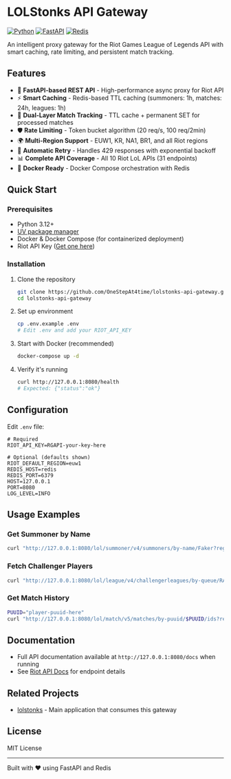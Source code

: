 # LOLStonks API Gateway

[![Python](https://img.shields.io/badge/python-3.12+-blue.svg)](https://www.python.org/downloads/)
[![FastAPI](https://img.shields.io/badge/FastAPI-0.115+-green.svg)](https://fastapi.tiangolo.com/)
[![Redis](https://img.shields.io/badge/Redis-7.x-red.svg)](https://redis.io/)

An intelligent proxy gateway for the Riot Games League of Legends API with smart caching, rate limiting, and persistent match tracking.

## Features

- 🚀 **FastAPI-based REST API** - High-performance async proxy for Riot API
- ⚡ **Smart Caching** - Redis-based TTL caching (summoners: 1h, matches: 24h, leagues: 1h)
- 🎯 **Dual-Layer Match Tracking** - TTL cache + permanent SET for processed matches
- 🛡️ **Rate Limiting** - Token bucket algorithm (20 req/s, 100 req/2min)
- 🌍 **Multi-Region Support** - EUW1, KR, NA1, BR1, and all Riot regions
- 🔄 **Automatic Retry** - Handles 429 responses with exponential backoff
- 📊 **Complete API Coverage** - All 10 Riot LoL APIs (31 endpoints)
- 🐳 **Docker Ready** - Docker Compose orchestration with Redis

## Quick Start

### Prerequisites

- Python 3.12+
- [UV package manager](https://github.com/astral-sh/uv)
- Docker & Docker Compose (for containerized deployment)
- Riot API Key ([Get one here](https://developer.riotgames.com/))

### Installation

1. Clone the repository
   ```bash
   git clone https://github.com/OneStepAt4time/lolstonks-api-gateway.git
   cd lolstonks-api-gateway
   ```

2. Set up environment
   ```bash
   cp .env.example .env
   # Edit .env and add your RIOT_API_KEY
   ```

3. Start with Docker (recommended)
   ```bash
   docker-compose up -d
   ```

4. Verify it's running
   ```bash
   curl http://127.0.0.1:8080/health
   # Expected: {"status":"ok"}
   ```

## Configuration

Edit `.env` file:

```env
# Required
RIOT_API_KEY=RGAPI-your-key-here

# Optional (defaults shown)
RIOT_DEFAULT_REGION=euw1
REDIS_HOST=redis
REDIS_PORT=6379
HOST=127.0.0.1
PORT=8080
LOG_LEVEL=INFO
```

## Usage Examples

### Get Summoner by Name
```bash
curl "http://127.0.0.1:8080/lol/summoner/v4/summoners/by-name/Faker?region=kr"
```

### Fetch Challenger Players
```bash
curl "http://127.0.0.1:8080/lol/league/v4/challengerleagues/by-queue/RANKED_SOLO_5x5?region=euw1"
```

### Get Match History
```bash
PUUID="player-puuid-here"
curl "http://127.0.0.1:8080/lol/match/v5/matches/by-puuid/$PUUID/ids?region=euw1&count=10"
```

## Documentation

- Full API documentation available at `http://127.0.0.1:8080/docs` when running
- See [Riot API Docs](https://developer.riotgames.com/apis) for endpoint details

## Related Projects

- [lolstonks](https://github.com/OneStepAt4time/lolstonks) - Main application that consumes this gateway

## License

MIT License

---

Built with ❤️ using FastAPI and Redis
